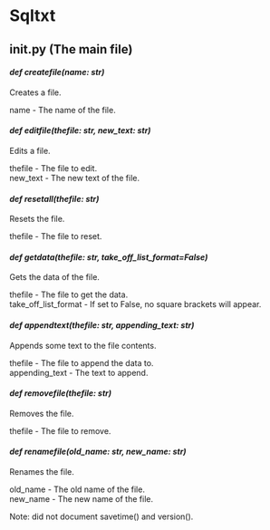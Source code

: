 # Sqltxt
## __init__.py (The main file)

#### *def createfile(name: str)*

Creates a file.  

name - The name of the file.  

#### *def editfile(thefile: str, new_text: str)*

Edits a file.  

thefile - The file to edit.  
new_text - The new text of the file.  

#### *def resetall(thefile: str)*

Resets the file.  

thefile - The file to reset.  

#### *def getdata(thefile: str, take_off_list_format=False)*

Gets the data of the file.  

thefile - The file to get the data.  
take_off_list_format - If set to False, no square brackets will appear.  

#### *def appendtext(thefile: str, appending_text: str)*

Appends some text to the file contents.  

thefile - The file to append the data to.  
appending_text - The text to append.  

#### *def removefile(thefile: str)*

Removes the file.  

thefile - The file to remove.  

#### *def renamefile(old_name: str, new_name: str)*

Renames the file.  

old_name - The old name of the file.  
new_name - The new name of the file.  

Note: did not document savetime() and version().
